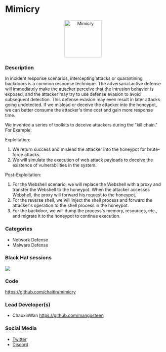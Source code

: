 # Mimicry

<p align="center">
<img src="https://heap-web.oss-cn-hangzhou.aliyuncs.com/logo/logo_mimicry.svg" alt="Mimicry" title="Mimicry" width="120"/>
</p>

### Description


In incident response scenarios, intercepting attacks or quarantining backdoors is a common response technique. The adversarial active defense will immediately make the attacker perceive that the intrusion behavior is exposed, and the attacker may try to use defense evasion to avoid subsequent detection. This defense evasion may even result in later attacks going undetected. If we mislead or deceive the attacker into the honeypot, we can better consume the attacker's time cost and gain more response time.

We invented a series of toolkits to deceive attackers during the "kill chain." For Example:

Exploitation:
1. We return success and mislead the attacker into the honeypot for brute-force attacks.
2. We will simulate the execution of web attack payloads to deceive the existence of vulnerabilities in the system.

Post-Exploitation:
1. For the Webshell scenario, we will replace the Webshell with a proxy and transfer the Webshell to the honeypot. When the attacker accesses Webshell, the proxy will forward his request to the honeypot.
2. For the reverse shell, we will inject the shell process and forward the attacker's operation to the shell process in the honeypot.
3. For the backdoor, we will dump the process's memory, resources, etc., and migrate it to the honeypot to continue execution.

### Categories

* Network Defense
* Malware Defense
  
### Black Hat sessions

<a href="https://www.blackhat.com/eu-22/arsenal/schedule/index.html#mimicry-an-active-deception-tool-29517">
<img src="https://img.shields.io/badge/Blackhat%20Arsenal-EUROPE%202022-blue" /></a>

### Code

https://github.com/chaitin/mimicry

### Lead Developer(s)

* ChaoxinWan https://github.com/mangosteen

### Social Media
* [Twitter](https://twitter.com/unsignedjuice)
* [Discord](https://discord.gg/KjQGUrG8aJ)
